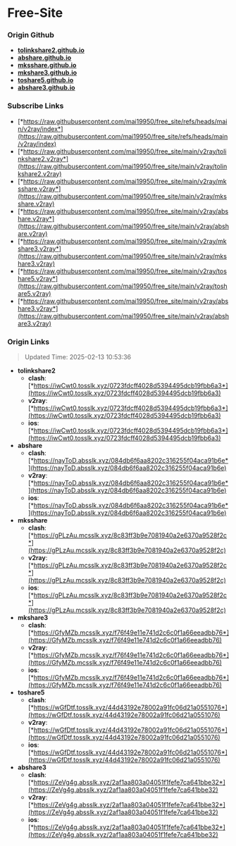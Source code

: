 # Free-Site

### Origin Github

- [**tolinkshare2.github.io**](https://github.com/tolinkshare2/tolinkshare2.github.io)
- [**abshare.github.io**](https://github.com/abshare/abshare.github.io)
- [**mksshare.github.io**](https://github.com/mksshare/mksshare.github.io)
- [**mkshare3.github.io**](https://github.com/mkshare3/mkshare3.github.io)
- [**toshare5.github.io**](https://github.com/toshare5/toshare5.github.io)
- [**abshare3.github.io**](https://github.com/abshare3/abshare3.github.io)

### Subscribe Links

- [*https://raw.githubusercontent.com/mai19950/free_site/refs/heads/main/v2ray/index*](https://raw.githubusercontent.com/mai19950/free_site/refs/heads/main/v2ray/index)
- [*https://raw.githubusercontent.com/mai19950/free_site/main/v2ray/tolinkshare2.v2ray*](https://raw.githubusercontent.com/mai19950/free_site/main/v2ray/tolinkshare2.v2ray)
- [*https://raw.githubusercontent.com/mai19950/free_site/main/v2ray/mksshare.v2ray*](https://raw.githubusercontent.com/mai19950/free_site/main/v2ray/mksshare.v2ray)
- [*https://raw.githubusercontent.com/mai19950/free_site/main/v2ray/abshare.v2ray*](https://raw.githubusercontent.com/mai19950/free_site/main/v2ray/abshare.v2ray)
- [*https://raw.githubusercontent.com/mai19950/free_site/main/v2ray/mkshare3.v2ray*](https://raw.githubusercontent.com/mai19950/free_site/main/v2ray/mkshare3.v2ray)
- [*https://raw.githubusercontent.com/mai19950/free_site/main/v2ray/toshare5.v2ray*](https://raw.githubusercontent.com/mai19950/free_site/main/v2ray/toshare5.v2ray)
- [*https://raw.githubusercontent.com/mai19950/free_site/main/v2ray/abshare3.v2ray*](https://raw.githubusercontent.com/mai19950/free_site/main/v2ray/abshare3.v2ray)

### Origin Links

> Updated Time: 2025-02-13 10:53:36

- **tolinkshare2**
  - **clash**: [*https://iwCwt0.tosslk.xyz/0723fdcff4028d5394495dcb19fbb6a3*](https://iwCwt0.tosslk.xyz/0723fdcff4028d5394495dcb19fbb6a3)
  - **v2ray**: [*https://iwCwt0.tosslk.xyz/0723fdcff4028d5394495dcb19fbb6a3*](https://iwCwt0.tosslk.xyz/0723fdcff4028d5394495dcb19fbb6a3)
  - **ios**: [*https://iwCwt0.tosslk.xyz/0723fdcff4028d5394495dcb19fbb6a3*](https://iwCwt0.tosslk.xyz/0723fdcff4028d5394495dcb19fbb6a3)
- **abshare**
  - **clash**: [*https://nayToD.absslk.xyz/084db6f6aa8202c316255f04aca91b6e*](https://nayToD.absslk.xyz/084db6f6aa8202c316255f04aca91b6e)
  - **v2ray**: [*https://nayToD.absslk.xyz/084db6f6aa8202c316255f04aca91b6e*](https://nayToD.absslk.xyz/084db6f6aa8202c316255f04aca91b6e)
  - **ios**: [*https://nayToD.absslk.xyz/084db6f6aa8202c316255f04aca91b6e*](https://nayToD.absslk.xyz/084db6f6aa8202c316255f04aca91b6e)
- **mksshare**
  - **clash**: [*https://gPLzAu.mcsslk.xyz/8c83ff3b9e7081940a2e6370a9528f2c*](https://gPLzAu.mcsslk.xyz/8c83ff3b9e7081940a2e6370a9528f2c)
  - **v2ray**: [*https://gPLzAu.mcsslk.xyz/8c83ff3b9e7081940a2e6370a9528f2c*](https://gPLzAu.mcsslk.xyz/8c83ff3b9e7081940a2e6370a9528f2c)
  - **ios**: [*https://gPLzAu.mcsslk.xyz/8c83ff3b9e7081940a2e6370a9528f2c*](https://gPLzAu.mcsslk.xyz/8c83ff3b9e7081940a2e6370a9528f2c)
- **mkshare3**
  - **clash**: [*https://GfyMZb.mcsslk.xyz/f76f49e11e741d2c6c0f1a66eeadbb76*](https://GfyMZb.mcsslk.xyz/f76f49e11e741d2c6c0f1a66eeadbb76)
  - **v2ray**: [*https://GfyMZb.mcsslk.xyz/f76f49e11e741d2c6c0f1a66eeadbb76*](https://GfyMZb.mcsslk.xyz/f76f49e11e741d2c6c0f1a66eeadbb76)
  - **ios**: [*https://GfyMZb.mcsslk.xyz/f76f49e11e741d2c6c0f1a66eeadbb76*](https://GfyMZb.mcsslk.xyz/f76f49e11e741d2c6c0f1a66eeadbb76)
- **toshare5**
  - **clash**: [*https://wGfDtf.tosslk.xyz/44d43192e78002a91fc06d21a0551076*](https://wGfDtf.tosslk.xyz/44d43192e78002a91fc06d21a0551076)
  - **v2ray**: [*https://wGfDtf.tosslk.xyz/44d43192e78002a91fc06d21a0551076*](https://wGfDtf.tosslk.xyz/44d43192e78002a91fc06d21a0551076)
  - **ios**: [*https://wGfDtf.tosslk.xyz/44d43192e78002a91fc06d21a0551076*](https://wGfDtf.tosslk.xyz/44d43192e78002a91fc06d21a0551076)
- **abshare3**
  - **clash**: [*https://ZeVg4g.absslk.xyz/2af1aa803a04051f1fefe7ca641bbe32*](https://ZeVg4g.absslk.xyz/2af1aa803a04051f1fefe7ca641bbe32)
  - **v2ray**: [*https://ZeVg4g.absslk.xyz/2af1aa803a04051f1fefe7ca641bbe32*](https://ZeVg4g.absslk.xyz/2af1aa803a04051f1fefe7ca641bbe32)
  - **ios**: [*https://ZeVg4g.absslk.xyz/2af1aa803a04051f1fefe7ca641bbe32*](https://ZeVg4g.absslk.xyz/2af1aa803a04051f1fefe7ca641bbe32)
